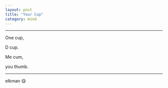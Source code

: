 ```yaml
---
layout: post
title: "Your Cup"
category: mind
---
```


---

One cup,

D cup.

Me cum,

you thumb.

---
elkman :yum:
